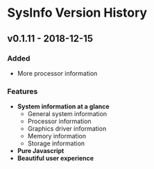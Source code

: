# SysInfo Version History

## v0.1.11 - 2018-12-15

### Added

- More processor information

### Features

- **System information at a glance**
  - General system information
  - Processor information
  - Graphics driver information
  - Memory information
  - Storage information
- **Pure Javascript**
- **Beautiful user experience**
